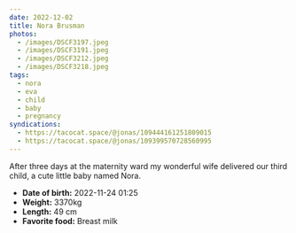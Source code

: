 ```yaml
---
date: 2022-12-02
title: Nora Brusman
photos:
  - /images/DSCF3197.jpeg
  - /images/DSCF3191.jpeg
  - /images/DSCF3212.jpeg
  - /images/DSCF3218.jpeg
tags:
  - nora
  - eva
  - child
  - baby
  - pregnancy
syndications:
  - https://tacocat.space/@jonas/109444161251809015
  - https://tacocat.space/@jonas/109399570728560995
---
```


After three days at the maternity ward my wonderful wife delivered our third child, a cute little baby named Nora.

* **Date of birth:** 2022-11-24 01:25
* **Weight:** 3370kg
* **Length:** 49 cm
* **Favorite food:** Breast milk
